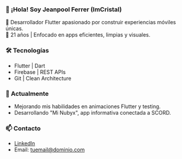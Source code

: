 ### 👋 ¡Hola! Soy Jeanpool Ferrer (ImCristal)

📱 Desarrollador Flutter apasionado por construir experiencias móviles únicas.  
🎯 21 años | Enfocado en apps eficientes, limpias y visuales.

### 🛠️ Tecnologías
- Flutter | Dart
- Firebase | REST APIs
- Git | Clean Architecture

### 🚀 Actualmente
- Mejorando mis habilidades en animaciones Flutter y testing.
- Desarrollando "Mi Nubyx", app informativa conectada a SCORD.

### 📫 Contacto
- [LinkedIn](https://linkedin.com/in/tuusuario)
- Email: tuemail@dominio.com
